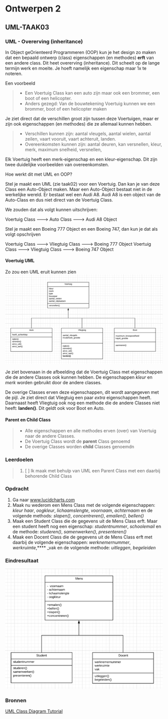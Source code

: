 # Ontwerpen 2

## UML-TAAK03

### UML - Overerving (inheritance)

In Object geOrienteerd Programmeren (OOP) kun je het design zo maken dat een bepaald ontwerp (class) eigenschappen (en methodes) __erft__ van een andere class. Dit heet overerving (inheritance). Dit scheelt op de lange termijn werk en moeite. Je hoeft namelijk een eigenschap maar 1x te noteren.

Een voorbeeld

> - Een Voertuig Class kan een auto zijn maar ook een brommer, een boot of een helicopter.
> - Anders gezegd: Van de bouwtekening Voertuig kunnen we een brommer, boot of een helicopter maken

Je ziet direct dat de verschillen groot zijn tussen deze Voertuigen, maar er zijn ook eigenschappen (en methodes) die ze allemaal kunnen hebben.

> - Verschillen kunnen zijn: aantal vleugels, aantal wielen, aantal zeilen, vaart vooruit, vaart achteruit, landen.
> - Overeenkomsten kunnen zijn: aantal deuren, kan versnellen, kleur, merk, maximum snelheid, versnellen,

Elk Voertuig heeft een merk-eigenschap en een kleur-eigenschap. Dit zijn twee duidelijke voorbeelden van overeenkomsten.

Hoe werkt dit met UML en OOP?

Stel je maakt een UML (zie taak02) voor een Voertuig. Dan kan je van deze Class een Auto-Object maken. Maar een Auto-Object bestaat niet in de werkelijke wereld. Er bestaat wel een Audi A8. Audi A8 is een object van de Auto-Class en dus niet direct van de Voertuig Class.

We zouden dat als volgt kunnen uitschrijven:

Voertuig Class ---> Auto Class ---> Audi A8 Object

Stel je maakt een Boeing 777 Object en een Boeing 747, dan kun je dat als volgt opschrijven

Voertuig Class ---> Vliegtuig Class ---> Boeing 777 Object
Voertuig Class ---> Vliegtuig Class ---> Boeing 747 Object

#### Voertuig UML

Zo zou een UML eruit kunnen zien
![Inheritance](images/overerving.png)

Je ziet bovenaan in de afbeelding dat de Voertuig Class met eigenschappen die de andere Classes ook kunnen hebben.
De eigenschappen _kleur_ en _merk_ worden gebruikt door de andere classes.

De overige Classes erven deze eigenschappen, dit wordt aangegeven met de pijl. Je ziet direct dat Vliegtuig een paar _extra_ eigenschappen heeft. Daarnaast heeft Vliegtuig ook nog een methode die de andere Classes niet heeft: __landen()__. Dit geldt ook voor Boot en Auto.

#### Parent en Child Class

> - Alle eigenschappen en alle methodes erven (over)  van Voertuig naar de andere Classes.
> - De Voertuig Class wordt de __parent__ Class genoemd
> - De overige Classes worden __child__ Classes genoemdn

### Leerdoelen

> 1. [ ] Ik maak met behulp van UML een Parent Class met een daarbij behorende Child Class

### Opdracht

1. Ga naar www.lucidcharts.com
2. Maak nu wederom een Mens Class met de volgende eigenschappen: _kleur haar_, _oogkleur_, _lichaamslengte_, _voornaam_, _achternaam_ en de volgende methods: _slapen()_, _concentreren()_, _emailen()_, _bellen()_
3. Maak een Student Class die de gegevens uit de Mens Class erft. Maar een student heeft nog een eigenschap: _studentnummer_, _schoolemail_ en de methode: _studeren()_, _samenwerken()_, _presenteren()_
4. Maak een Docent Class die de gegevens uit de Mens Class erft met daarbij de volgende eigenschappen: _werknemernummer_, _werkruimte_,**** _vak en de volgende methode: _uitleggen_, _begeleiden_

### Eindresultaat

![Eindresultaat](images/eindresultaat.png)

### Bronnen

[UML Class Diagram Tutorial](https://youtu.be/UI6lqHOVHic)
